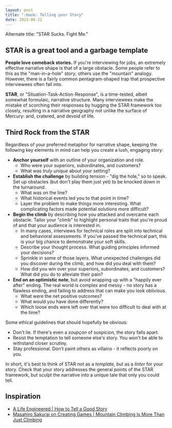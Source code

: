 ```yaml
---
layout: post
title: ":book: Telling your Story"
date: 2022-06-22
---
```

Alternate title: "STAR Sucks. Fight Me."

## STAR is a great tool and a garbage template

**People love comeback stories.** If you're interviewing for jobs, an extremely effective narrative shape is that of a large obstacle. Some people refer to this as the "man-in-a-hole" story; others use the "mountain" analogy. However, there is a fairly common pentagram-shaped trap that prospective interviewees often fall into.

**STAR**, or "Situation-Task-Action-Response", is a time-tested, albeit somewhat formulaic, narrative structure. Many interviewees make the mistake of scorching their responses by hugging the STAR framework too closely, resulting in a narrative geography not unlike the surface of Mercury: arid, cratered, and devoid of life.

## Third Rock from the STAR

Regardless of your preferred metaphor for narrative shape, keeping the following key elements in mind can help you create a lush, engaging story:

- **Anchor yourself** with an outline of your organization and role.
  - Who were your superiors, subordinates, and customers?
  - What was *truly unique* about your setting?
- **Establish the challenge** by building tension - "dig the hole," so to speak. Set up obstacles (but don't play them just yet) to be knocked down in the turnaround.
  - What was on the line?
  - What historical events led you to that point in time?
  - Layer the problem to make things more interesting. What complicating factors made potential solutions more difficult?
- **Begin the climb** by describing how you attacked and overcame each obstacle. Tailor your "climb" to highlight personal traits that you're proud of and that your audience is interested in.
  - In many cases, interviews for technical roles are split into technical and behavioral assessments. If you've passed the technical part, this is your big chance to demonstrate your soft skills.
  - Describe your thought process. What guiding principles informed your decisions?
  - Sprinkle in some of those layers. What unexpected challenges did you discover during the climb, and how did you deal with them?
  - How did you win over your superiors, subordinates, and customers? What did you do to alleviate their pain?
- **End on an optimistic note**, but avoid wrapping up with a "happily ever after" ending. The real world is complex and messy - no story has a flawless ending, and failing to address that can make you look oblivious.
  - What were the net positive outcomes?
  - What would you have done differently?
  - Which loose ends were left over that were too difficult to deal with at the time?

Some ethical guidelines that should hopefully be obvious:

- Don't lie. If there's even a *soupçon* of suspicion, the story falls apart.
- Resist the temptation to tell someone else's story. You won't be able to withstand closer scrutiny.
- Stay professional. Don't paint others as villains - it reflects poorly on you.

In short, it's best to think of STAR not as a *template*, but as a *linter* for your story. Check that your story addresses the general points of the STAR framework, but sculpt the narrative into a unique tale that only you could tell.

## Inspiration

- [A Life Engineered | How to Tell a Good Story](https://www.youtube.com/watch?v=hU6BVxtGd5g)
- [Masahiro Sakurai on Creating Games | Mountain Climbing Is More Than Just Climbing](<https://www.youtube.com/watch?v=Be6km65CuuM>)
